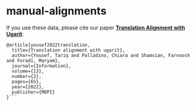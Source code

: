 # manual-alignments

If you use these data, please cite our paper [**Translation Alignment with Ugarit**](https://www.mdpi.com/2078-2489/13/2/65):

```
@article{yousef2022translation,
  title={Translation alignment with ugarit},
  author={Yousef, Tariq and Palladino, Chiara and Shamsian, Farnoosh and Foradi, Maryam},
  journal={Information},
  volume={13},
  number={2},
  pages={65},
  year={2022},
  publisher={MDPI}
}```
